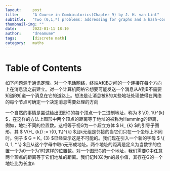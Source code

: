 ```yaml
---
layout:     post
title:      "A Course in Combinatorics(Chapter 9) by J. H. van Lint"
subtitle:   "Two (0,1,*) problems: addressing for graphs and a hash-coding scheme"
thumbnail-img: ""
date:       2022-01-11 18:10
author:     "dreamume"
tags: 		[discrete math]
category:   maths
---
```

<head>
    <script src="https://cdn.mathjax.org/mathjax/latest/MathJax.js?config=TeX-AMS-MML_HTMLorMML" type="text/javascript"></script>
    <script type="text/x-mathjax-config">
        MathJax.Hub.Config({
            tex2jax: {
            skipTags: ['script', 'noscript', 'style', 'textarea', 'pre'],
            inlineMath: [['$','$']]
            }
        });
    </script>
</head>

# Table of Contents



  如下问题源于通讯定理。对一个电话网络，终端A和B之间的一个连接在每个方向上在消息流之前建立。对一个计算机网络它想要可能发送一个消息从A到B不需要知道B知道一个消息在它的道路上。想法是让消息被B的某些地址处理使得在网络的每个节点可确定一个决定消息需要处理的方向

  一个自然的事情是尝试给出图形G的每个顶点一个二进制地址，称为 $ \\{0, 1\\}^{k} $，在这样的方法上图形中两个顶点的距离等于地址的被称为Hamming的距离，例如，地址不同的位置数。这相等于视G为一个超立方体 $ H_ {k} $的引导子图形，其 $ V(H_ {k}) := \\{0, 1\\}^{k} $且k元组是邻接的当它们只在一个坐标上不同时。例子 $ G = K_ {3} $已经显示这是不可能的。我们现在引入一个新的字母 $ \\{ 0, 1, * \\} $且从这个字母中取n元形成地址。两个地址的距离是定义为当数字的位置一个为0一个为1时这样的位置数。对一个图形G的一个地址，我们需要G中任意两个顶点的距离等于它们地址的距离。我们记N(G)为n的最小值，其存在G的一个地址比为长度n

